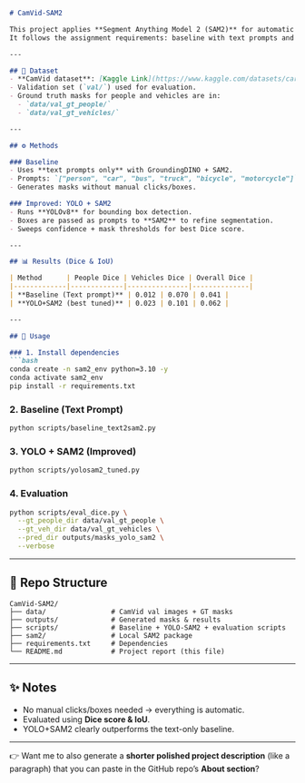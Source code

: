
````markdown
# CamVid-SAM2

This project applies **Segment Anything Model 2 (SAM2)** for automatic segmentation of **people** and **vehicles** in the CamVid dataset.  
It follows the assignment requirements: baseline with text prompts and an improved algorithm that beats the baseline using YOLO + SAM2 fusion.

---

## 📂 Dataset
- **CamVid dataset**: [Kaggle Link](https://www.kaggle.com/datasets/carlolepelaars/camvid)  
- Validation set (`val/`) used for evaluation.  
- Ground truth masks for people and vehicles are in:
  - `data/val_gt_people/`
  - `data/val_gt_vehicles/`

---

## ⚙️ Methods

### Baseline
- Uses **text prompts only** with GroundingDINO + SAM2.
- Prompts: `["person", "car", "bus", "truck", "bicycle", "motorcycle"]`
- Generates masks without manual clicks/boxes.

### Improved: YOLO + SAM2
- Runs **YOLOv8** for bounding box detection.
- Boxes are passed as prompts to **SAM2** to refine segmentation.
- Sweeps confidence + mask thresholds for best Dice score.

---

## 📊 Results (Dice & IoU)

| Method      | People Dice | Vehicles Dice | Overall Dice |
|-------------|-------------|---------------|--------------|
| **Baseline (Text prompt)** | 0.012 | 0.070 | 0.041 |
| **YOLO+SAM2 (best tuned)** | 0.023 | 0.101 | 0.062 |

---

## 🚀 Usage

### 1. Install dependencies
```bash
conda create -n sam2_env python=3.10 -y
conda activate sam2_env
pip install -r requirements.txt
````

### 2. Baseline (Text Prompt)

```bash
python scripts/baseline_text2sam2.py
```

### 3. YOLO + SAM2 (Improved)

```bash
python scripts/yolosam2_tuned.py
```

### 4. Evaluation

```bash
python scripts/eval_dice.py \
  --gt_people_dir data/val_gt_people \
  --gt_veh_dir data/val_gt_vehicles \
  --pred_dir outputs/masks_yolo_sam2 \
  --verbose
```

---

## 📁 Repo Structure

```
CamVid-SAM2/
├── data/                # CamVid val images + GT masks
├── outputs/             # Generated masks & results
├── scripts/             # Baseline + YOLO-SAM2 + evaluation scripts
├── sam2/                # Local SAM2 package
├── requirements.txt     # Dependencies
└── README.md            # Project report (this file)
```

---

## ✨ Notes

* No manual clicks/boxes needed → everything is automatic.
* Evaluated using **Dice score & IoU**.
* YOLO+SAM2 clearly outperforms the text-only baseline.

---



👉 Want me to also generate a **shorter polished project description** (like a paragraph) that you can paste in the GitHub repo’s **About section**?
```
